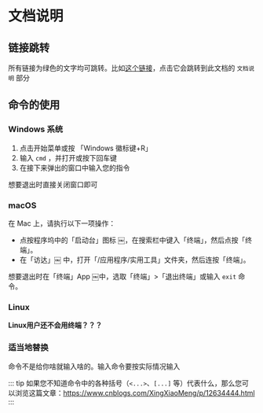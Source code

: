 # 文档说明

## 链接跳转

所有链接为绿色的文字均可跳转。比如[这个链接](#文档说明)，点击它会跳转到此文档的 `文档说明` 部分

## 命令的使用

### Windows 系统

1. 点击开始菜单或按 「Windows 徽标键+R」
2. 输入 `cmd` ，并打开或按下回车键
3. 在接下来弹出的窗口中输入您的指令

想要退出时直接关闭窗口即可

### macOS

在 Mac 上，请执行以下一项操作：

- 点按程序坞中的「启动台」图标 ￼，在搜索栏中键入「终端」，然后点按「终端」。
- 在「访达」￼ 中，打开「/应用程序/实用工具」文件夹，然后连按「终端」。

想要退出时在「终端」App ￼中，选取「终端」>「退出终端」或输入 `exit` 命令。

### Linux

**Linux用户还不会用终端？？？**

### 适当地替换

命令不是给你啥就输入啥的。输入命令要按实际情况输入

::: tip
如果您不知道命令中的各种括号（`<...>`、`[...]` 等）代表什么，那么您可以浏览这篇文章：<https://www.cnblogs.com/XingXiaoMeng/p/12634444.html>
:::
